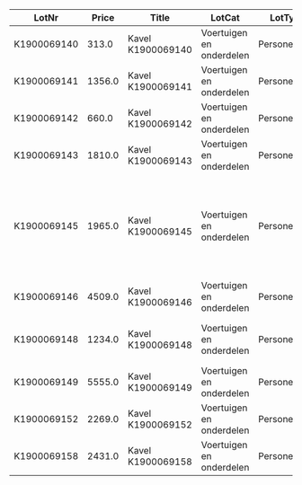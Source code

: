 LotNr|Price|Title|LotCat|LotType|ItemBrand|ItemType|Mfdate|Mfyear|APKdate|benzine|diesel|lpg|hybrid|electric|automatic|cabriolet|OdoKM|OdoMLS|OpH|NAP|Reg|ForeignReg|import|jfc|maybe_reg|no_cvo|no_igk|no_inireg|no_key|no_nlreg193|no_nlreg194|no_odo|no_orireg|no_rdw|no_reg|no_regneeded|no_road|rdw150|rhd|taxi|BTW|disclaim1|disclaim2|disclaim3|disclaim4|Draw|SupInfo|Note|Raw_text|rdwinfo|Images|N_images|Source|early_reg|locked|wo_frame|used_parts|disclaim_cr6|import22_btw21|import27_btw21|OdoKM_num|disclaim12|crewcab|carwrap|no_vin|rdw_kenteken|rdw_Reg|rdw_aanhangwagen_autonoom_geremd|rdw_aanhangwagen_middenas_geremd|rdw_aantal_cilinders|rdw_aantal_deuren|rdw_aantal_rolstoelplaatsen|rdw_aantal_wielen|rdw_aantal_zitplaatsen|rdw_afstand_hart_koppeling_tot_achterzijde_voertuig|rdw_afstand_voorzijde_voertuig_tot_hart_koppeling|rdw_api_gekentekende_voertuigen_assen|rdw_api_gekentekende_voertuigen_brandstof|rdw_api_gekentekende_voertuigen_carrosserie|rdw_api_gekentekende_voertuigen_carrosserie_specifiek|rdw_api_gekentekende_voertuigen_voertuigklasse|rdw_breedte|rdw_bruto_bpm|rdw_catalogusprijs|rdw_cilinderinhoud|rdw_datum_eerste_afgifte_nederland|rdw_datum_eerste_toelating|rdw_datum_tenaamstelling|rdw_eerste_kleur|rdw_europese_uitvoeringcategorie_toevoeging|rdw_europese_voertuigcategorie|rdw_europese_voertuigcategorie_toevoeging|rdw_export_indicator|rdw_handelsbenaming|rdw_inrichting|rdw_laadvermogen|rdw_lengte|rdw_massa_ledig_voertuig|rdw_massa_rijklaar|rdw_maximale_constructiesnelheid_brom_snorfiets|rdw_maximum_massa_samenstelling|rdw_maximum_massa_trekken_ongeremd|rdw_maximum_ondersteunende_snelheid|rdw_maximum_trekken_massa_geremd|rdw_merk|rdw_openstaande_terugroepactie_indicator|rdw_oplegger_geremd|rdw_plaats_chassisnummer|rdw_retrofit_roetfilter|rdw_taxi_indicator|rdw_technische_max_massa_voertuig|rdw_toegestane_maximum_massa_voertuig|rdw_tweede_kleur|rdw_type|rdw_typegoedkeuringsnummer|rdw_uitvoering|rdw_variant|rdw_vermogen_brom_snorfiets|rdw_vermogen_massarijklaar|rdw_vervaldatum_apk|rdw_vervaldatum_tachograaf|rdw_voertuigsoort|rdw_volgnummer_wijziging_eu_typegoedkeuring|rdw_wacht_op_keuren|rdw_wam_verzekerd|rdw_wielbasis|rdw_zuinigheidslabel|rdw_assen_aangedreven_as_1|rdw_assen_aangedreven_as_2|rdw_assen_aantal_assen_1|rdw_assen_aantal_assen_2|rdw_assen_hefas_1|rdw_assen_hefas_2|rdw_assen_plaatscode_as_1|rdw_assen_plaatscode_as_2|rdw_assen_spoorbreedte_1|rdw_assen_spoorbreedte_2|rdw_assen_technisch_toegestane_maximum_aslast_1|rdw_assen_technisch_toegestane_maximum_aslast_2|rdw_assen_weggedrag_code_1|rdw_assen_weggedrag_code_2|rdw_assen_wettelijk_toegestane_maximum_aslast_1|rdw_assen_wettelijk_toegestane_maximum_aslast_2|rdw_brandstof_brandstof_omschrijving_1|rdw_brandstof_brandstof_omschrijving_2|rdw_brandstof_brandstofverbruik_buiten_1|rdw_brandstof_brandstofverbruik_buiten_2|rdw_brandstof_brandstofverbruik_gecombineerd_1|rdw_brandstof_brandstofverbruik_gecombineerd_2|rdw_brandstof_brandstofverbruik_stad_1|rdw_brandstof_brandstofverbruik_stad_2|rdw_brandstof_co2_uitstoot_gecombineerd_1|rdw_brandstof_co2_uitstoot_gecombineerd_2|rdw_brandstof_emissiecode_omschrijving_1|rdw_brandstof_emissiecode_omschrijving_2|rdw_brandstof_geluidsniveau_rijdend_1|rdw_brandstof_geluidsniveau_rijdend_2|rdw_brandstof_geluidsniveau_stationair_1|rdw_brandstof_geluidsniveau_stationair_2|rdw_brandstof_milieuklasse_eg_goedkeuring_licht_1|rdw_brandstof_milieuklasse_eg_goedkeuring_licht_2|rdw_brandstof_nettomaximumvermogen_1|rdw_brandstof_nettomaximumvermogen_2|rdw_brandstof_nominaal_continu_maximumvermogen_1|rdw_brandstof_nominaal_continu_maximumvermogen_2|rdw_brandstof_roetuitstoot_1|rdw_brandstof_roetuitstoot_2|rdw_brandstof_toerental_geluidsniveau_1|rdw_brandstof_toerental_geluidsniveau_2|rdw_brandstof_uitstoot_deeltjes_licht_1|rdw_brandstof_uitstoot_deeltjes_licht_2|rdw_brandstof_uitstoot_deeltjes_zwaar_1|rdw_brandstof_uitstoot_deeltjes_zwaar_2|rdw_carrosserie_carrosserietype_1|rdw_carrosserie_type_carrosserie_europese_omschrijving_1|rdw_carrosserie_specifiek_carrosserie_voertuig_nummer_code_volgnummer_1|rdw_carrosserie_specifiek_carrosserie_voertuig_nummer_europese_omschrijving_1|rdw_carrosserie_specifiek_carrosseriecode_1|rdw_TimeStamp|d_lic|btw21|rdw_type_gasinstallatie|rdw_brandstof_co2_uitstoot_gewogen_1|rdw_brandstof_co2_uitstoot_gewogen_2|legguard
-----|-----|-----|-----|-----|-----|-----|-----|-----|-----|-----|-----|-----|-----|-----|-----|-----|-----|-----|-----|-----|-----|-----|-----|-----|-----|-----|-----|-----|-----|-----|-----|-----|-----|-----|-----|-----|-----|-----|-----|-----|-----|-----|-----|-----|-----|-----|-----|-----|-----|-----|-----|-----|-----|-----|-----|-----|-----|-----|-----|-----|-----|-----|-----|-----|-----|-----|-----|-----|-----|-----|-----|-----|-----|-----|-----|-----|-----|-----|-----|-----|-----|-----|-----|-----|-----|-----|-----|-----|-----|-----|-----|-----|-----|-----|-----|-----|-----|-----|-----|-----|-----|-----|-----|-----|-----|-----|-----|-----|-----|-----|-----|-----|-----|-----|-----|-----|-----|-----|-----|-----|-----|-----|-----|-----|-----|-----|-----|-----|-----|-----|-----|-----|-----|-----|-----|-----|-----|-----|-----|-----|-----|-----|-----|-----|-----|-----|-----|-----|-----|-----|-----|-----|-----|-----|-----|-----|-----|-----|-----|-----|-----|-----|-----|-----|-----|-----|-----|-----|-----|-----|-----|-----|-----|-----|-----|-----|-----|-----|-----|-----|-----|-----|-----|-----|-----
K1900069140|313.0|Kavel K1900069140|Voertuigen en onderdelen |Personenauto|SKODA|fabia; combi 55 kw|07.08.2003|||True|False|False|False|False|False|False|167.336|||logisch|17-ND-TF||False|False|False|False|False|False|True|0.0|False|False|False|False|False|False|False|False|False|False||True|True|False|0.0|False|.. suplm. info. ..|False|.. raw text ..|.. rdw info ..|['http://www.domeinenrz.nl/ufc/static/1558965216/thumb/domeinenrz_sites/8fb6ae5f80c4cf0349ac0cbdca18f40c/1024/768/image.jpg', 'http://www.domeinenrz.nl/ufc/static/1558965212/thumb/domeinenrz_sites/2d6e178265f4a099b063272ce191f7cb/1024/768/image.jpg', 'http://www.domeinenrz.nl/ufc/static/1558965217/thumb/domeinenrz_sites/a632dbe2d2ccd06a2982ec0b1a05e269/1024/768/image.jpg']|3.0|http://www.domeinenrz.nl/catalogi/verkoop_bij_inschrijving_2019-0006?=&veilingen=2019-0006&meerfotos=K1900069140|False|False|False||False|||||False|False|False|17NDTF|17-ND-TF|||4.0|4.0|0.0|4.0|5.0|0.0|0.0|https://opendata.rdw.nl/resource/3huj-srit.json|https://opendata.rdw.nl/resource/8ys7-d773.json|https://opendata.rdw.nl/resource/vezc-m2t6.json|https://opendata.rdw.nl/resource/jhie-znh9.json|https://opendata.rdw.nl/resource/kmfi-hrps.json|0.0|2728.0||1390.0|20030807.0|20030807.0|20190426.0|GRIJS||M1||Nee|FABIA|stationwagen||0.0|1070.0|1170.0||2410.0|450.0||800.0|SKODA|Nee||r. op schroefveerkoker onder motorkap||Nee|1610.0|1610.0|Niet geregistreerd||e11*98/14*0123*23|FM5FM52T008LALLE0GG|SEBBYX01||0.05|20181003.0||Personenauto|0.0|Geen verstrekking in Open Data|Nee|246.0|C|||2.0|2.0|||||144.0|142.0|900.0|840.0|||900.0|840.0|Benzine||5.3||6.5||8.9||156.0||Euro 4||70.0||76.0||70/220*1999/102B||55.0||||||3750.0||||||AC|Stationwagen||||20190607|False|False||||False
K1900069141|1356.0|Kavel K1900069141|Voertuigen en onderdelen |Personenauto|VOLKSWAGEN|golf; 55 kw|23.01.2004||28.06.2019|True|False|False|False|False|False|False|213.073|||logisch|34-NS-FR||False|False|False|False|False|False|False|0.0|False|False|False|False|False|False|False|False|False|False||True|True|False|0.0|False|.. suplm. info. ..|False|.. raw text ..|.. rdw info ..|['http://www.domeinenrz.nl/ufc/static/1558965213/thumb/domeinenrz_sites/58911d27cbc7533e34a04c89723007ef/1024/768/image.jpg', 'http://www.domeinenrz.nl/ufc/static/1558965211/thumb/domeinenrz_sites/1b6a293d0063c4ac03b754a7feedafc6/1024/768/image.jpg', 'http://www.domeinenrz.nl/ufc/static/1558965216/thumb/domeinenrz_sites/a1b29ac2b65aec66314c0e8311b0c092/1024/768/image.jpg']|3.0|http://www.domeinenrz.nl/catalogi/verkoop_bij_inschrijving_2019-0006?=&veilingen=2019-0006&meerfotos=K1900069141|False|False|False||False|||||False|False|False|34NSFR|34-NS-FR|||4.0|4.0|0.0|4.0|5.0|0.0|0.0|https://opendata.rdw.nl/resource/3huj-srit.json|https://opendata.rdw.nl/resource/8ys7-d773.json|https://opendata.rdw.nl/resource/vezc-m2t6.json|https://opendata.rdw.nl/resource/jhie-znh9.json|https://opendata.rdw.nl/resource/kmfi-hrps.json|0.0|4065.0||1390.0|20040123.0|20040123.0|20190107.0|BLAUW||M1||Nee|GOLF|hatchback||0.0|1164.0|1264.0||2780.0|610.0||1000.0|VOLKSWAGEN|Nee||r. op voorwielscherm onder motorkap||Nee|1780.0|1780.0|Niet geregistreerd||e1*2001/116*0242*02|FM5AF007M4|ABBCAX01||0.04|20190628.0||Personenauto|0.0|Geen verstrekking in Open Data|Nee|258.0|C|||2.0|2.0|||||154.0|152.0|950.0|900.0|||950.0|900.0|Benzine||5.5||6.9||9.5||166.0||Euro 4||74.0||83.0||70/220*2002/80B||55.0||||||3750.0||||||AB|Hatchback||||20190607|False|False||||False
K1900069142|660.0|Kavel K1900069142|Voertuigen en onderdelen |Personenauto|MITSUBISHI|colt; cz3 1.3 mivec|25.01.2005||26.10.2019|True|False|False|False|False|False|False|195.303|||logisch|33-PZ-HT||False|False|False|False|False|False|False|0.0|False|False|False|False|False|False|False|False|False|False||True|True|False|0.0|False|.. suplm. info. ..|False|.. raw text ..|.. rdw info ..|['http://www.domeinenrz.nl/ufc/static/1558965218/thumb/domeinenrz_sites/d1327bc290564323cddeaa22ed44c53b/1024/768/image.jpg', 'http://www.domeinenrz.nl/ufc/static/1558965218/thumb/domeinenrz_sites/cd1209b52d3f08d2e3649bc989b068c1/1024/768/image.jpg', 'http://www.domeinenrz.nl/ufc/static/1558965213/thumb/domeinenrz_sites/456bf3ce75ed5306437d94bc2e81bc10/1024/768/image.jpg']|3.0|http://www.domeinenrz.nl/catalogi/verkoop_bij_inschrijving_2019-0006?=&veilingen=2019-0006&meerfotos=K1900069142|False|False|False||False|||||False|False|False|33PZHT|33-PZ-HT|||4.0|2.0|0.0|4.0|5.0|0.0|0.0|https://opendata.rdw.nl/resource/3huj-srit.json|https://opendata.rdw.nl/resource/8ys7-d773.json|https://opendata.rdw.nl/resource/vezc-m2t6.json|https://opendata.rdw.nl/resource/jhie-znh9.json|https://opendata.rdw.nl/resource/kmfi-hrps.json|0.0|2532.0||1332.0|20050125.0|20050125.0|20190429.0|ROOD||M1||Nee|MITSUBISHI COLT|hatchback||0.0|930.0|1030.0||2245.0|500.0||750.0|MITSUBISHI|Nee||in pers.ruimte op dwarsbalk by r. voorzitting||Nee|1435.0|1435.0|Niet geregistreerd||e1*2001/116*0271*03|AIFFA5A5B|Z2413||0.07|20191026.0||Personenauto|0.0|Geen verstrekking in Open Data|Nee|250.0|B|||2.0|2.0|||||146.0|145.0|745.0|720.0|||745.0|720.0|Benzine||5.0||6.0||7.7||143.0||Euro 4||74.0||83.0||70/220*2003/76B||70.0||||||4500.0||||||AB|Hatchback||||20190607|False|False||||False
K1900069143|1810.0|Kavel K1900069143|Voertuigen en onderdelen |Personenauto|PEUGEOT|107|24.10.2012||13.03.2020|True|False|False|False|False|False|False|116.462||||SB-433-L||False|False|False|False|False|False|False|0.0|False|False|False|False|False|False|False|False|False|False||True|True|False|0.0|False|.. suplm. info. ..|False|.. raw text ..|.. rdw info ..|['http://www.domeinenrz.nl/ufc/static/1558965213/thumb/domeinenrz_sites/5363b74fac337aa02bb6bdbf51701f5f/1024/768/image.jpg', 'http://www.domeinenrz.nl/ufc/static/1558965214/thumb/domeinenrz_sites/5f968c3170bf7484466787a19cdea02a/1024/768/image.jpg', 'http://www.domeinenrz.nl/ufc/static/1558965215/thumb/domeinenrz_sites/7e0fa9620bfd30869092fd3ecb10dc2e/1024/768/image.jpg']|3.0|http://www.domeinenrz.nl/catalogi/verkoop_bij_inschrijving_2019-0006?=&veilingen=2019-0006&meerfotos=K1900069143|False|False|False||False|||||False|False|False|SB433L|SB-433-L|||3.0|2.0|0.0|4.0|4.0|0.0|0.0|https://opendata.rdw.nl/resource/3huj-srit.json|https://opendata.rdw.nl/resource/8ys7-d773.json|https://opendata.rdw.nl/resource/vezc-m2t6.json|https://opendata.rdw.nl/resource/jhie-znh9.json|https://opendata.rdw.nl/resource/kmfi-hrps.json|0.0||9770.0|998.0|20180313.0|20121024.0|20190425.0|ROOD||M1||Nee|PEUGEOT 107|hatchback||344.0|775.0|875.0||0.0||||PEUGEOT|Nee||r. op bodemplaat by voorzitting||Nee|1180.0|1180.0|Niet geregistreerd|P*****|e11*2001/116*0237*09|4|MCFB||0.06|20200313.0||Personenauto|0.0|Geen verstrekking in Open Data|Nee|234.0|A|||2.0|2.0|||V|A|142.0|141.0|||||695.0|695.0|Benzine||3.8||4.3||5.1||99.0||Euro 5||71.0||81.0||715/2007*566/2011F||50.0||||||3750.0||||||AB|Hatchback||||20190607|False|False||||False
K1900069145|1965.0|Kavel K1900069145|Voertuigen en onderdelen |Personenauto|VOLKSWAGEN|polo|12.10.2007|||True|False|False|False|False|False|False|225.013|||logisch|10-XV-JZ||False|False|False|False|False|False|False|0.0|False|False|False|False|False|False|False|False|False|False||True|True|False|0.0|False|.. suplm. info. ..|False|.. raw text ..|.. rdw info ..|['http://www.domeinenrz.nl/ufc/static/1558965214/thumb/domeinenrz_sites/77c45cd8ae1766658abc58cadff4a34b/1024/768/image.jpg', 'http://www.domeinenrz.nl/ufc/static/1558965214/thumb/domeinenrz_sites/6b82273b6bf28bcba4f3624a3a20eb67/1024/768/image.jpg', 'http://www.domeinenrz.nl/ufc/static/1558965217/thumb/domeinenrz_sites/bdc7825893fe159c55ef640434dcf76f/1024/768/image.jpg', 'http://www.domeinenrz.nl/ufc/static/1558965218/thumb/domeinenrz_sites/c8ce7189072f9b836c5a1046d4585c26/1024/768/image.jpg', 'http://www.domeinenrz.nl/ufc/static/1558965214/thumb/domeinenrz_sites/729a9a5cf07805856dd0c1d9f2649fb6/1024/768/image.jpg', 'http://www.domeinenrz.nl/ufc/static/1558965216/thumb/domeinenrz_sites/9872cf7b49af3ad6bf7c7b05a8b498bd/1024/768/image.jpg', 'http://www.domeinenrz.nl/ufc/static/1558965216/thumb/domeinenrz_sites/975578f528aa4beeea474c4dd4ff03de/1024/768/image.jpg', 'http://www.domeinenrz.nl/ufc/static/1558965211/thumb/domeinenrz_sites/0d2c120c1a30a003a86fc04baffa0211/1024/768/image.jpg', 'http://www.domeinenrz.nl/ufc/static/1558965219/thumb/domeinenrz_sites/e74cf8ad50cd2886d20c4b40b634a79e/1024/768/image.jpg']|9.0|http://www.domeinenrz.nl/catalogi/verkoop_bij_inschrijving_2019-0006?=&veilingen=2019-0006&meerfotos=K1900069145|False|False|False||False|||||False|False|False|10XVJZ|10-XV-JZ|||4.0|0.0|0.0|4.0|5.0|0.0|0.0|https://opendata.rdw.nl/resource/3huj-srit.json|https://opendata.rdw.nl/resource/8ys7-d773.json|https://opendata.rdw.nl/resource/vezc-m2t6.json|https://opendata.rdw.nl/resource/jhie-znh9.json|https://opendata.rdw.nl/resource/kmfi-hrps.json|0.0|3764.0||1390.0|20071012.0|20071012.0|20190429.0|GRIJS||M1||Nee|POLO|hatchback||0.0|988.0|1088.0||2580.0|544.0|0.0|1000.0|VOLKSWAGEN|Nee||op r. schroefveerkoker onder motorkap||Nee|1580.0|1580.0|Niet geregistreerd|9N|e1*2001/116*0174*20|FM5FM52T0881N1X0GG|ABSBUDX01||0.05|20190227.0||Personenauto|0.0|Geen verstrekking in Open Data|Nee|245.0|D|||2.0|2.0|||||143.0|143.0|830.0|800.0|||830.0|800.0|Benzine||5.2||6.3||8.3||150.0||Euro 4||||78.0||70/220*2006/96B||59.0||||||3750.0||||||AB|Hatchback||||20190607|False|False||||False
K1900069146|4509.0|Kavel K1900069146|Voertuigen en onderdelen |Personenauto|VOLKSWAGEN|polo|23.05.2012|||False|True|False|False|False|False|False|100.454|||logisch|44-XDS-7||False|False|False|False|False|False|False|0.0|False|False|False|False|False|False|False|False|False|False||True|True|False|0.0|False|.. suplm. info. ..|False|.. raw text ..|.. rdw info ..|['http://www.domeinenrz.nl/ufc/static/1558965211/thumb/domeinenrz_sites/10333ad5ad87952e7e940a245549b1e8/1024/768/image.jpg', 'http://www.domeinenrz.nl/ufc/static/1558965216/thumb/domeinenrz_sites/a1c1ce2e1a8ef6b4a4d344ed95bb6f50/1024/768/image.jpg', 'http://www.domeinenrz.nl/ufc/static/1558965219/thumb/domeinenrz_sites/f82029fed10a50f62d1badf0a92c6473/1024/768/image.jpg']|3.0|http://www.domeinenrz.nl/catalogi/verkoop_bij_inschrijving_2019-0006?=&veilingen=2019-0006&meerfotos=K1900069146|False|False|False||False|||||False|False|False|44XDS7|44-XDS-7|||3.0|0.0|0.0|4.0|5.0|0.0|0.0|https://opendata.rdw.nl/resource/3huj-srit.json|https://opendata.rdw.nl/resource/8ys7-d773.json|https://opendata.rdw.nl/resource/vezc-m2t6.json|https://opendata.rdw.nl/resource/jhie-znh9.json|https://opendata.rdw.nl/resource/kmfi-hrps.json|0.0||17234.0|1199.0|20120523.0|20120523.0|20190409.0|ZWART||M1||Nee|POLO|hatchback||0.0|1050.0|1150.0||2410.0|570.0||800.0|VOLKSWAGEN|Nee||r. motorruimte|Nee|Nee|1590.0|1590.0|Niet geregistreerd|6R|e1*2001/116*0510*11|FM5FM52R031LLEVR67MG|ABCFWA||0.05|20190523.0||Personenauto|0.0|Geen verstrekking in Open Data|Nee|246.0|B|||2.0|2.0|||||146.0|146.0|900.0|740.0|||900.0|740.0|Diesel||3.0||3.4||4.1||89.0||Euro 5||||73.0||715/2007*692/2008F||55.0||||0.5||3150.0||0.0001||||AB|Hatchback||||20190607|False|False||||False
K1900069148|1234.0|Kavel K1900069148|Voertuigen en onderdelen |Personenauto|VOLKSWAGEN|transporter bestel 1.0 tdi 65|18.05.2001||31.07.2019|False|True|False|False|False|False|False|245.242|||logisch|72-VV-TX||False|False|False|False|False|False|True|0.0|False|False|False|False|False|False|False|False|False|False||True|True|False|0.0|False|.. suplm. info. ..|False|.. raw text ..|.. rdw info ..|['http://www.domeinenrz.nl/ufc/static/1558965211/thumb/domeinenrz_sites/0fa7c4caed7f5c26612c461e186fc0a2/1024/768/image.jpg', 'http://www.domeinenrz.nl/ufc/static/1558965219/thumb/domeinenrz_sites/f982d7800ddd64ec67dffc7d912e4a1d/1024/768/image.jpg', 'http://www.domeinenrz.nl/ufc/static/1558965215/thumb/domeinenrz_sites/87a4cd2c05a8a2ef1307f4598ff8a344/1024/768/image.jpg', 'http://www.domeinenrz.nl/ufc/static/1558965217/thumb/domeinenrz_sites/b7845129a161c5ce33aad020f9497182/1024/768/image.jpg']|4.0|http://www.domeinenrz.nl/catalogi/verkoop_bij_inschrijving_2019-0006?=&veilingen=2019-0006&meerfotos=K1900069148|False|False|False||False|||||True|False|False|72VVTX|72-VV-TX|2000.0|2000.0|5.0|0.0||4.0||0.0|0.0|https://opendata.rdw.nl/resource/3huj-srit.json|https://opendata.rdw.nl/resource/8ys7-d773.json|https://opendata.rdw.nl/resource/vezc-m2t6.json|https://opendata.rdw.nl/resource/jhie-znh9.json|https://opendata.rdw.nl/resource/kmfi-hrps.json|184.0|||2461.0|20010518.0|20010518.0|20190429.0|N.v.t.||N1||Nee|TRANSPORTER BESTEL 1.0 TDI 65 KW D.C.|Niet geregistreerd|934.0|0.0|1746.0|1846.0||4500.0|700.0||2000.0|VOLKSWAGEN|Nee||r. in watergoot v. voorruit|Nee|Nee|2680.0|2680.0|N.v.t.||||||0.04|20190731.0||Bedrijfsauto|0.0|Geen verstrekking in Open Data|Ja|292.0||||2.0|2.0|||V|A|161.0|157.0|||||1430.0|1410.0|Diesel||||||||||||||77.0||||65.0||||||2700.0||0.63||||BB|Bestelwagen||||20190607|False|False||||False
K1900069149|5555.0|Kavel K1900069149|Voertuigen en onderdelen |Personenauto|VOLKSWAGEN|golf|05.07.2013||11.10.2019|False|True|False|False|False|True|False|245.017||||TN-877-X||False|False|False|False|False|False|False|0.0|False|False|False|False|False|False|False|False|False|True||True|True|False|0.0|False|.. suplm. info. ..|False|.. raw text ..|.. rdw info ..|['http://www.domeinenrz.nl/ufc/static/1558965211/thumb/domeinenrz_sites/1c6cde4763c01dae43bfb4b586f23345/1024/768/image.jpg', 'http://www.domeinenrz.nl/ufc/static/1558965213/thumb/domeinenrz_sites/58c995e45bcb46d381a52bd807fde84e/1024/768/image.jpg', 'http://www.domeinenrz.nl/ufc/static/1558965218/thumb/domeinenrz_sites/d2bcfa0d7f1619e196eb2cdbd5de4ffe/1024/768/image.jpg']|3.0|http://www.domeinenrz.nl/catalogi/verkoop_bij_inschrijving_2019-0006?=&veilingen=2019-0006&meerfotos=K1900069149|False|False|False||False|||||False|False|False|TN877X|TN-877-X|||4.0|4.0|0.0|4.0|5.0|0.0|0.0|https://opendata.rdw.nl/resource/3huj-srit.json|https://opendata.rdw.nl/resource/8ys7-d773.json|https://opendata.rdw.nl/resource/vezc-m2t6.json|https://opendata.rdw.nl/resource/jhie-znh9.json|https://opendata.rdw.nl/resource/kmfi-hrps.json|0.0|360.0|33274.0|1598.0|20180913.0|20130705.0|20190429.0|ZWART||M1||Nee|GOLF|stationwagen||0.0|1373.0|1473.0||3385.0|730.0||1400.0|VOLKSWAGEN|Nee||r. schroefveerkoker|Nee|Ja|1980.0|1980.0|Niet geregistreerd|1KM|e1*2001/116*0328*26|FD7FD7AM014E7MGN1|ACCAYCX0||0.05|20191011.0||Personenauto|0.0|Geen verstrekking in Open Data|Nee|257.0|B|||2.0|2.0|||V|A|154.0|151.0|||||1030.0|1000.0|Diesel||4.0||4.3||4.9||113.0||Euro 5||69.0||69.0||715/2007*459/2012F||77.0||||0.6||2470.0||0.00113||||AC|Stationwagen||||20190607|False|False||||False
K1900069152|2269.0|Kavel K1900069152|Voertuigen en onderdelen |Personenauto|OPEL|corsa|26.10.2006||12.12.2019|True|False|False|False|False|False|False|84.051|||onlogisch|75-TK-ZV||False|False|False|False|False|False|False|0.0|False|False|False|False|False|False|False|False|False|False||True|True|False|0.0|False|.. suplm. info. ..|False|.. raw text ..|.. rdw info ..|['http://www.domeinenrz.nl/ufc/static/1558965211/thumb/domeinenrz_sites/1ddacd67adf2dc2f4d0b3b187eab9224/1024/768/image.jpg', 'http://www.domeinenrz.nl/ufc/static/1558965218/thumb/domeinenrz_sites/c9f4bd027f2baddb11ab089ba838ff28/1024/768/image.jpg', 'http://www.domeinenrz.nl/ufc/static/1558965217/thumb/domeinenrz_sites/ac425cf26f674778daef767dfcd5b0c4/1024/768/image.jpg']|3.0|http://www.domeinenrz.nl/catalogi/verkoop_bij_inschrijving_2019-0006?=&veilingen=2019-0006&meerfotos=K1900069152|False|False|False||False|||||False|False|False|75TKZV|75-TK-ZV|||4.0|2.0|0.0|4.0|5.0|0.0|0.0|https://opendata.rdw.nl/resource/3huj-srit.json|https://opendata.rdw.nl/resource/8ys7-d773.json|https://opendata.rdw.nl/resource/vezc-m2t6.json|https://opendata.rdw.nl/resource/jhie-znh9.json|https://opendata.rdw.nl/resource/kmfi-hrps.json|0.0|2761.0||1229.0|20061026.0|20061026.0|20190429.0|GRIJS||M1||Nee|CORSA|hatchback||0.0|1030.0|1130.0||2455.0|450.0||850.0|OPEL|Nee||op bodemplaat by r. voorzitting||Nee|1575.0|1575.0|Niet geregistreerd||e1*2001/116*0379*00|1A02A4HBDC5|FB11||0.05|20191212.0||Personenauto|0.0|Geen verstrekking in Open Data|Ja|251.0|B|||2.0|2.0|||||149.0|148.0|825.0|800.0|||825.0|800.0|Benzine||4.7||5.8||7.7||139.0||Euro 4||71.0||81.0||70/220*2003/76B||59.0||||||4200.0||||||AB|Hatchback||||20190607|False|False||||False
K1900069158|2431.0|Kavel K1900069158|Voertuigen en onderdelen |Personenauto|BMW|116i|15.07.2006|||True|False|False|False|False|False|False|189.983|||logisch|18-TD-JG||False|False|False|False|False|False|True|0.0|False|False|False|False|False|False|False|False|False|False||True|True|False|0.0|False|.. suplm. info. ..|False|.. raw text ..|.. rdw info ..|['http://www.domeinenrz.nl/ufc/static/1558965212/thumb/domeinenrz_sites/369ab67f5441ad1d4e0a51e129523606/1024/768/image.jpg', 'http://www.domeinenrz.nl/ufc/static/1558965211/thumb/domeinenrz_sites/200eba6e00946ea768dd0e26bef30cbf/1024/768/image.jpg', 'http://www.domeinenrz.nl/ufc/static/1558965217/thumb/domeinenrz_sites/b73424f03c792da07e02a017d76a7696/1024/768/image.jpg']|3.0|http://www.domeinenrz.nl/catalogi/verkoop_bij_inschrijving_2019-0006?=&veilingen=2019-0006&meerfotos=K1900069158|False|False|False||False|||||False|False|False|18TDJG|18-TD-JG|||4.0|4.0|0.0|4.0|5.0|0.0|0.0|https://opendata.rdw.nl/resource/3huj-srit.json|https://opendata.rdw.nl/resource/8ys7-d773.json|https://opendata.rdw.nl/resource/vezc-m2t6.json|https://opendata.rdw.nl/resource/jhie-znh9.json|https://opendata.rdw.nl/resource/kmfi-hrps.json|0.0|6782.0|28336.0|1596.0|20060715.0|20060715.0|20190412.0|BLAUW||M1||Nee|116I|stationwagen||423.0|1220.0|1320.0||3020.0|635.0||1200.0|BMW|Nee||op r. schroefveerkoker onder motorkap||Nee|1745.0|1745.0|Niet geregistreerd|187|e1*2001/116*0287*09|01|UF11||0.06|20180806.0||Personenauto|0.0|Geen verstrekking in Open Data|Nee|266.0|D|||2.0|2.0|||||149.0|151.0|840.0|990.0|||840.0|990.0|Benzine||5.8||7.5||10.5||180.0||Euro 4||73.0||81.0||70/220*2003/76B||85.0||||||4500.0||||||AC|Stationwagen||||20190607|False|False||||False
